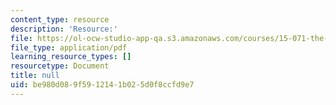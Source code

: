 ```yaml
---
content_type: resource
description: 'Resource:'
file: https://ol-ocw-studio-app-qa.s3.amazonaws.com/courses/15-071-the-analytics-edge-spring-2017/be980d089f5912141b025d0f8ccfd9e7_Unit1_IntroductionR_AllSlides.pdf
file_type: application/pdf
learning_resource_types: []
resourcetype: Document
title: null
uid: be980d08-9f59-1214-1b02-5d0f8ccfd9e7
---
```

